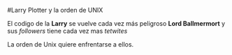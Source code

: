 #Larry Plotter y la orden de UNIX

El codigo de la **Larry** se vuelve cada vez más peligroso **Lord Ballmermort** y sus *followers* tiene cada vez mas *tetwites*

La orden de Unix quiere enfrentarse a ellos.
